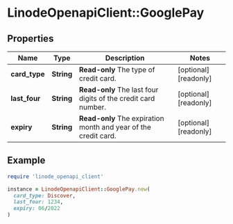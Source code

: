 # LinodeOpenapiClient::GooglePay

## Properties

| Name | Type | Description | Notes |
| ---- | ---- | ----------- | ----- |
| **card_type** | **String** | __Read-only__ The type of credit card. | [optional][readonly] |
| **last_four** | **String** | __Read-only__ The last four digits of the credit card number. | [optional][readonly] |
| **expiry** | **String** | __Read-only__ The expiration month and year of the credit card. | [optional][readonly] |

## Example

```ruby
require 'linode_openapi_client'

instance = LinodeOpenapiClient::GooglePay.new(
  card_type: Discover,
  last_four: 1234,
  expiry: 06/2022
)
```

